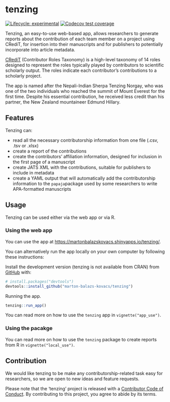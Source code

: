 
<!-- README.md is generated from README.Rmd. Please edit that file -->

# tenzing

<!-- badges: start -->

[![Lifecycle:
experimental](https://img.shields.io/badge/lifecycle-experimental-orange.svg)](https://www.tidyverse.org/lifecycle/#experimental)
[![Codecov test
coverage](https://codecov.io/gh/marton-balazs-kovacs/tenzing/branch/master/graph/badge.svg)](https://codecov.io/gh/marton-balazs-kovacs/tenzing?branch=master)
<!-- badges: end -->

Tenzing, an easy-to-use web-based app, allows researchers to generate
reports about the contribution of each team member on a project using
CRediT, for insertion into their manuscripts and for publishers to
potentially incorporate into article metadata.

[CRediT](https://www.casrai.org/credit.html) (Contributor Roles
Taxonomy) is a high-level taxonomy of 14 roles designed to represent the
roles typically played by contributors to scientific scholarly output.
The roles indicate each contributor’s contributions to a scholarly
project.

The app is named after the Nepali-Indian Sherpa Tenzing Norgay, who was
one of the two individuals who reached the summit of Mount Everest for
the first time. Despite his essential contribution, he received less
credit than his partner, the New Zealand mountaineer Edmund Hillary.

## Features

Tenzing can:

  - read all the necessary contributorship information from one file
    (.csv, .tsv or .xlsx)
  - create a report of the contributions
  - create the contributors’ affiliation information, designed for
    inclusion in the first page of a manuscript
  - create JATS XML with the contributions, suitable for publishers to
    include in metadata
  - create a YAML output that will automatically add the contributorship
    information to the `papaja`package used by some researchers to write
    APA-formatted manuscripts

## Usage

Tenzing can be used either via the web app or via R.

### Using the web app

You can use the app at
<https://martonbalazskovacs.shinyapps.io/tenzing/>.

You can alternatively run the app locally on your own computer by
following these instructions:

Install the development version (tenzing is not available from CRAN)
from [GitHub](https://github.com/) with:

``` r
# install.packages("devtools")
devtools::install_github("marton-balazs-kovacs/tenzing")
```

Running the app.

``` r
tenzing::run_app()
```

You can read more on how to use the `tenzing` app in
`vignette("app_use")`.

### Using the pacakge

You can read more on how to use the `tenzing` package to create reports
from R in `vignette("local_use")`.

## Contribution

We would like tenzing to be make any contributorship-related task easy
for researchers, so we are open to new ideas and feature requests.

Please note that the ‘tenzing’ project is released with a [Contributor
Code of Conduct](CODE_OF_CONDUCT.md). By contributing to this project,
you agree to abide by its terms.
